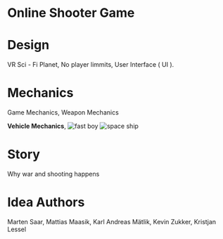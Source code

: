 # Online Shooter Game

# Design
VR
Sci - Fi Planet,
No player limmits,
User Interface ( UI ).

# Mechanics
Game Mechanics,
Weapon Mechanics

**Vehicle Mechanics**,
![fast boy](https://user-images.githubusercontent.com/93149372/145199905-039239d8-6770-48a6-96c0-ef846a81639e.png)
![space ship](https://user-images.githubusercontent.com/93149372/145200549-310743cd-79aa-467e-b297-806607a85484.png)
# Story
Why war and shooting happens

# Idea Authors
Marten Saar,
Mattias Maasik,
Karl Andreas Mätlik,
Kevin Zukker,
Kristjan Lessel

